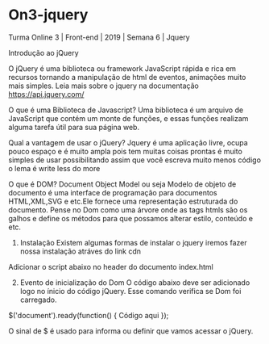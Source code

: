 # On3-jquery
Turma Online 3 | Front-end | 2019 | Semana 6 | Jquery

Introdução ao jQuery

O jQuery é uma biblioteca ou framework JavaScript rápida e rica em recursos tornando a manipulação de html de eventos, animações muito mais simples.
Leia mais sobre o jquery na documentação https://api.jquery.com/

O que é uma Biblioteca de Javascript?
Uma biblioteca é um arquivo de JavaScript que contém um monte de funções, e essas funções realizam alguma tarefa útil para sua página web.

Qual a vantagem de usar o jQuery?
Jquery é uma aplicação livre, ocupa pouco espaço e é muito ampla pois tem muitas coisas prontas é muito simples de usar possibilitando assim que você escreva muito menos código o lema é write less do more

O que é DOM?
Document Object Model ou seja Modelo de objeto de documento é uma interface de programação para documentos HTML,XML,SVG e etc.Ele fornece uma representação estruturada do documento.
Pense no Dom como uma árvore onde as tags htmls são os galhos e define os métodos para que possamos alterar estilo, conteúdo e etc.

1. Instalação
Existem algumas formas de instalar o jquery iremos fazer nossa instalação atráves do link cdn

Adicionar o script abaixo no header do documento index.html

<script src="https://ajax.googleapis.com/ajax/libs/jquery/3.4.1/jquery.min.js"></script>

2. Evento de inicialização do Dom
O código abaixo deve ser adicionado logo no ínicio do código jQuery. Esse comando verifica se Dom foi carregado.

$('document').ready(function() {
    Código aqui
});

O sinal de $ é usado para informa ou definir que vamos acessar o jQuery.
